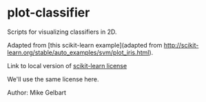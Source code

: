 # plot-classifier

Scripts for visualizing classifiers in 2D.

Adapted from [this scikit-learn example](adapted from http://scikit-learn.org/stable/auto_examples/svm/plot_iris.html).

Link to local version of [scikit-learn license](sklearn_license.txt)

We'll use the same license here.

Author: Mike Gelbart
